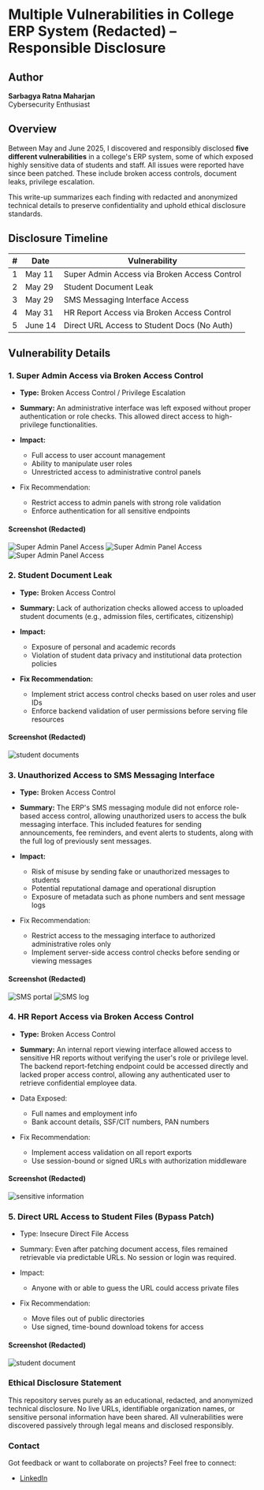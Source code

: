 # Multiple Vulnerabilities in College ERP System (Redacted) – Responsible Disclosure

## Author
**Sarbagya Ratna Maharjan**  
Cybersecurity Enthusiast

## Overview

Between May and June 2025, I discovered and responsibly disclosed **five different vulnerabilities** in a college's ERP system, some of which exposed highly sensitive data of students and staff. All issues were reported have since been patched. These include broken access controls, document leaks, privilege escalation.

This write-up summarizes each finding with redacted and anonymized technical details to preserve confidentiality and uphold ethical disclosure standards.


## Disclosure Timeline

| # | Date       | Vulnerability                                 |
|---|------------|-----------------------------------------------|
| 1 | May 11     | Super Admin Access via Broken Access Control  |
| 2 | May 29     |Student Document Leak|
| 3 | May 29     |SMS Messaging Interface Access                       |
| 4 | May 31     | HR Report Access via Broken Access Control    |
| 5 | June 14    | Direct URL Access to Student Docs (No Auth)   |



## Vulnerability Details

### 1. Super Admin Access via Broken Access Control

- **Type:** Broken Access Control / Privilege Escalation

- **Summary:** An administrative interface was left exposed without proper authentication or role checks. This allowed direct access to high-privilege functionalities.

- **Impact:**

  - Full access to user account management
  - Ability to manipulate user roles
  - Unrestricted access to administrative control panels

- Fix Recommendation:

  - Restrict access to admin panels with strong role validation
  - Enforce authentication for all sensitive endpoints

#### Screenshot (Redacted)
![Super Admin Panel Access](screenshots/1.png)
![Super Admin Panel Access](screenshots/2.png)
![Super Admin Panel Access](screenshots/3.png)

### 2. Student Document Leak
- **Type:** Broken Access Control
  
- **Summary:** Lack of authorization checks allowed access to uploaded student documents (e.g., admission files, certificates, citizenship)  
 
    
- **Impact:**
  
  - Exposure of personal and academic records  
  - Violation of student data privacy and institutional data protection policies
    
- **Fix Recommendation:**
  
  - Implement strict access control checks based on user roles and user IDs
  - Enforce backend validation of user permissions before serving file resources

#### Screenshot (Redacted)
![student documents](screenshots/stddtl.png)


### 3. Unauthorized Access to SMS Messaging Interface

- **Type:** Broken Access Control

- **Summary:** The ERP's SMS messaging module did not enforce role-based access control, allowing unauthorized users to access the bulk messaging interface. This included features for sending announcements, fee reminders, and event alerts to students, along with the full log of previously sent messages.

- **Impact:**

  - Risk of misuse by sending fake or unauthorized messages to students
  - Potential reputational damage and operational disruption
  - Exposure of metadata such as phone numbers and sent message logs

- Fix Recommendation:
  - Restrict access to the messaging interface to authorized administrative roles only
  - Implement server-side access control checks before sending or viewing messages
 
 #### Screenshot (Redacted)
 ![SMS portal](screenshots/4.png)
![SMS log](screenshots/5.png)




### 4. HR Report Access via Broken Access Control
- **Type:** Broken Access Control

- **Summary:** An internal report viewing interface allowed access to sensitive HR reports without verifying the user's role or privilege level. The backend report-fetching endpoint could be accessed directly and lacked proper access control, allowing any authenticated user to retrieve confidential employee data.

- Data Exposed:

  - Full names and employment info
  - Bank account details, SSF/CIT numbers, PAN numbers

- Fix Recommendation:

  - Implement access validation on all report exports
  - Use session-bound or signed URLs with authorization middleware
#### Screenshot (Redacted)
![sensitive information](screenshots/6.png)

### 5. Direct URL Access to Student Files (Bypass Patch)

- Type: Insecure Direct File Access

- Summary: Even after patching document access, files remained retrievable via predictable URLs. No session or login was required.

- Impact:

  - Anyone with or able to guess the URL could access private files

- Fix Recommendation:

  - Move files out of public directories
  - Use signed, time-bound download tokens for access

#### Screenshot (Redacted)
![student document](screenshots/7.png)

### Ethical Disclosure Statement

This repository serves purely as an educational, redacted, and anonymized technical disclosure. No live URLs, identifiable organization names, or sensitive personal information have been shared. All vulnerabilities were discovered passively through legal means and disclosed responsibly.

### Contact

Got feedback or want to collaborate on projects? Feel free to connect:
- [LinkedIn](https://www.linkedin.com/in/sarbagya-maharjan-68409222b/) 

